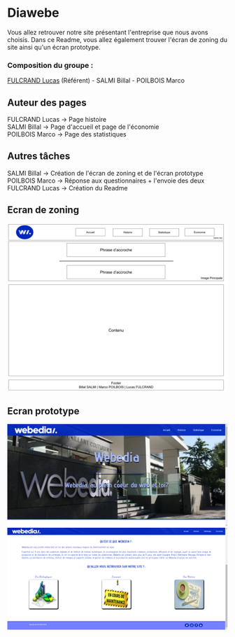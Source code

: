 # Diawebe
Vous allez retrouver notre site présentant l'entreprise que nous avons choisis. Dans ce Readme, vous allez également trouver l'écran de zoning du site ainsi qu'un écran prototype.

### Composition du groupe :
[FULCRAND Lucas](mailto:lucas.fulcrand@edu.univ-fcomte.fr?subject=SAE_1_05_06) (Référent) - SALMI Billal - POILBOIS Marco

## Auteur des pages
FULCRAND Lucas -> Page histoire <br>
SALMI Billal -> Page d'accueil et page de l'économie <br>
POILBOIS Marco -> Page des statistiques

## Autres tâches
SALMI Billal -> Création de l'écran de zoning et de l'écran prototype <br>
POILBOIS Marco -> Réponse aux questionnaires + l'envoie des deux <br>
FULCRAND Lucas -> Création du Readme

## Ecran de zoning

![écran de zoning](doc/Ecran_Zoning.jpg)

## Ecran prototype 

![écran prototype](doc/Ecran_prototype_haut.jpg)
![écran prototype](doc/Ecran_prototype_bas.jpg)

